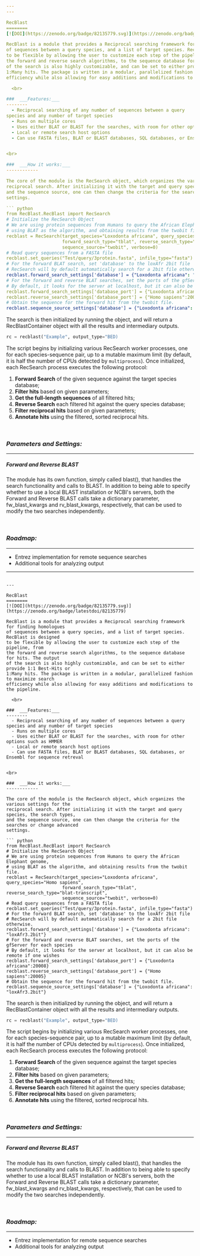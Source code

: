 ```yaml
---
---

RecBlast
========
[![DOI](https://zenodo.org/badge/82135779.svg)](https://zenodo.org/badge/latestdoi/82135779)

RecBlast is a module that provides a Reciprocal searching framework for finding homologues
of sequences between a query species, and a list of target species. RecBlast is designed
to be flexible by allowing the user to customize each step of the pipeline, from
the forward and reverse search algorithms, to the sequence database for hits. The output
of the search is also highly customizable, and can be set to either provide 1:1 Best-Hits or
1:Many hits. The package is written in a modular, parallelized fashion to maximize search
efficiency while also allowing for easy additions and modifications to the pipeline.

  <br>

###  ___Features:___
--------
  - Reciprocal searching of any number of sequences between a query
species and any number of target species
  - Runs on multiple cores
  - Uses either BLAT or BLAST for the searches, with room for other options such as HMMER
  - Local or remote search host options
  - Can use FASTA files, BLAT or BLAST databases, SQL databases, or Ensembl for sequence retreval


<br>

###  ___How it works:___
------------

The core of the module is the RecSearch object, which organizes the various settings for the
reciprocal search. After initializing it with the target and query species, the search types,
and the sequence source, one can then change the criteria for the searches or change advanced
settings.

``` python
from RecBlast.RecBlast import RecSearch
# Initialize the RecSearch Object
# We are using protein sequences from Humans to query the African Elephant genome,
# using BLAT as the algorithm, and obtaining results from the twobit file.
recblast = RecSearch(target_species="Loxodonta africana", query_species="Homo sapiens",
                     forward_search_type="tblat", reverse_search_type="blat-transcript",
                     sequence_source="twobit", verbose=0)
# Read query sequences from a FASTA file
recblast.set_queries("Test/query/3protein.fasta", infile_type="fasta")
# For the forward BLAT search, set 'database' to the loxAfr 2bit file
# RecSearch will by default automatically search for a 2bit file otherwise.
recblast.forward_search_settings['database'] = {"Loxodonta africana": "loxAfr3.2bit"}
# For the forward and reverse BLAT searches, set the ports of the gfServer for each species
# By default, it looks for the server at localhost, but it can also be remote if one wishes
recblast.forward_search_settings['database_port'] = {"Loxodonta africana":20008}
recblast.reverse_search_settings['database_port'] = {"Homo sapiens":20005}
# Obtain the sequence for the forward hit from the twobit file.
recblast.sequence_source_settings['database'] = {"Loxodonta africana": "loxAfr3.2bit"}
```

 The search is then initialized by running the object, and will return a
RecBlastContainer object with all the results and intermediary outputs.

``` python
rc = recblast("Example", output_type="BED)
```

  The script begins by initializing various RecSearch worker processes, one for each
species-sequence pair, up to a mutable maximum limit (by default, it is half the number of
CPUs detected by `multiprocess`). Once initialized, each RecSearch process executes the
following protocol:

  1. __Forward Search__ of the given sequence against the target species database;
  2. __Filter hits__ based on given parameters;
  3. __Get the full-length sequences__ of all filtered hits;
  4. __Reverse Search__ each filtered hit against the query species database;
  5. __Filter reciprocal hits__ based on given parameters;
  6. __Annotate hits__ using the filtered, sorted reciprocal hits.



<br>

###  ___Parameters and Settings:___
----------

##### Forward and Reverse BLAST

  The module has its own function, simply called blast(), that handles
the search functionality and calls to BLAST. In addition to being able
to specify whether to use a local BLAST installation or NCBI's servers,
both the Forward and Reverse BLAST calls take a dictionary parameter,
fw_blast_kwargs and rv_blast_kwargs, respectively, that can be used to
modify the two searches independently.


<br>

### ___Roadmap:___
----------------------

  - Entrez implementation for remote sequence searches
  - Additional tools for analyzing output
---
```

---

RecBlast
========
[![DOI](https://zenodo.org/badge/82135779.svg)](https://zenodo.org/badge/latestdoi/82135779)

RecBlast is a module that provides a Reciprocal searching framework for finding homologues
of sequences between a query species, and a list of target species. RecBlast is designed
to be flexible by allowing the user to customize each step of the pipeline, from
the forward and reverse search algorithms, to the sequence database for hits. The output
of the search is also highly customizable, and can be set to either provide 1:1 Best-Hits or
1:Many hits. The package is written in a modular, parallelized fashion to maximize search
efficiency while also allowing for easy additions and modifications to the pipeline.

  <br>

###  ___Features:___
--------
  - Reciprocal searching of any number of sequences between a query
species and any number of target species
  - Runs on multiple cores
  - Uses either BLAT or BLAST for the searches, with room for other options such as HMMER
  - Local or remote search host options
  - Can use FASTA files, BLAT or BLAST databases, SQL databases, or Ensembl for sequence retreval


<br>

###  ___How it works:___
------------

The core of the module is the RecSearch object, which organizes the various settings for the
reciprocal search. After initializing it with the target and query species, the search types,
and the sequence source, one can then change the criteria for the searches or change advanced
settings.

``` python
from RecBlast.RecBlast import RecSearch
# Initialize the RecSearch Object
# We are using protein sequences from Humans to query the African Elephant genome,
# using BLAT as the algorithm, and obtaining results from the twobit file.
recblast = RecSearch(target_species="Loxodonta africana", query_species="Homo sapiens",
                     forward_search_type="tblat", reverse_search_type="blat-transcript",
                     sequence_source="twobit", verbose=0)
# Read query sequences from a FASTA file
recblast.set_queries("Test/query/3protein.fasta", infile_type="fasta")
# For the forward BLAT search, set 'database' to the loxAfr 2bit file
# RecSearch will by default automatically search for a 2bit file otherwise.
recblast.forward_search_settings['database'] = {"Loxodonta africana": "loxAfr3.2bit"}
# For the forward and reverse BLAT searches, set the ports of the gfServer for each species
# By default, it looks for the server at localhost, but it can also be remote if one wishes
recblast.forward_search_settings['database_port'] = {"Loxodonta africana":20008}
recblast.reverse_search_settings['database_port'] = {"Homo sapiens":20005}
# Obtain the sequence for the forward hit from the twobit file.
recblast.sequence_source_settings['database'] = {"Loxodonta africana": "loxAfr3.2bit"}
```

 The search is then initialized by running the object, and will return a
RecBlastContainer object with all the results and intermediary outputs.

``` python
rc = recblast("Example", output_type="BED)
```

  The script begins by initializing various RecSearch worker processes, one for each
species-sequence pair, up to a mutable maximum limit (by default, it is half the number of
CPUs detected by `multiprocess`). Once initialized, each RecSearch process executes the
following protocol:

  1. __Forward Search__ of the given sequence against the target species database;
  2. __Filter hits__ based on given parameters;
  3. __Get the full-length sequences__ of all filtered hits;
  4. __Reverse Search__ each filtered hit against the query species database;
  5. __Filter reciprocal hits__ based on given parameters;
  6. __Annotate hits__ using the filtered, sorted reciprocal hits.



<br>

###  ___Parameters and Settings:___
----------

##### Forward and Reverse BLAST

  The module has its own function, simply called blast(), that handles
the search functionality and calls to BLAST. In addition to being able
to specify whether to use a local BLAST installation or NCBI's servers,
both the Forward and Reverse BLAST calls take a dictionary parameter,
fw_blast_kwargs and rv_blast_kwargs, respectively, that can be used to
modify the two searches independently.


<br>

### ___Roadmap:___
----------------------

  - Entrez implementation for remote sequence searches
  - Additional tools for analyzing output
